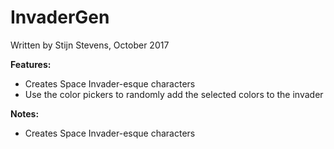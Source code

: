 <h1>InvaderGen</h1>

<p>Written by Stijn Stevens, October 2017</p>
  <strong>Features:</strong>
    <ul>
      <li>Creates Space Invader-esque characters</li>
      <li>Use the color pickers to randomly add the selected colors to the invader</li>
    </ul>
  <strong>Notes:</strong>
    <ul>
      <li>Creates Space Invader-esque characters</li>
    </ul>
</p>
